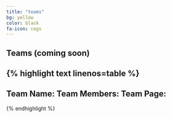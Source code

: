 ```yaml
---
title: "teams"
bg: yellow
color: black
fa-icon: cogs
---
```


## Teams **(coming soon)**

{% highlight text linenos=table %}
---
Team Name: 
Team Members:
Team Page: 
---

{% endhighlight %}
